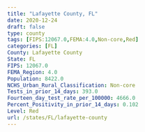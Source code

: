 ```yaml
---
title: "Lafayette County, FL"
date: 2020-12-24
draft: false
type: county
tags: [FIPS:12067.0,FEMA:4.0,Non-core,Red]
categories: [FL]
County: Lafayette County
State: FL
FIPS: 12067.0
FEMA_Region: 4.0
Population: 8422.0
NCHS_Urban_Rural_Classification: Non-core
Tests_in_prior_14_days: 393.0
Fourteen_day_test_rate_per_100000: 4666.0
Percent_Positivity_in_prior_14_days: 0.102
Level: Red
url: /states/FL/lafayette-county
---
```



